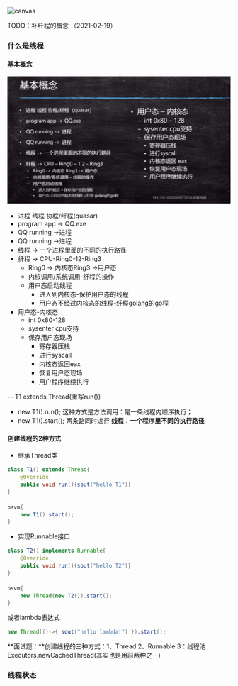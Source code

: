 ![canvas](C:/Users/yanggeng/Desktop/canvas.png)

TODO：补纤程的概念 （2021-02-19）

### 什么是线程

#### 基本概念

 <img src="images/image-20210219143823470.png" alt="image-20210219143823470" style="zoom: 80%;" />

* 进程 线程 协程/纤程(quasar)
* program app -> QQ.exe
* QQ running ->进程
* QQ running ->进程
* 线程 -> 一个进程里面的不同的执行路径
* 纤程 -> CPU-Ring0-12-Ring3
  - Ring0 -> 内核态Ring3 ->用户态
  - 内核调用/系统调用-纤程的操作
  - 用户态启动线程
    * 进入到内核态-保护用户态的线程
    * 用户态不经过内核态的线程-纤程golang的go程
* 用户态-内核态
  - int 0x80-128
  - sysenter cpu支持
  - 保存用户态现场
    * 寄存器压栈
    * 进行syscall
    * 内核态返回eax
    * 恢复用户态现场
    * 用户程序继续执行

--
T1 extends Thread{重写run()}

* new T1().run(); 这种方式是方法调用：是一条线程内顺序执行；
* new T1().start(); 两条路同时进行
**线程：一个程序里不同的执行路径**

#### 创建线程的2种方式

* 继承Thread类

```java
class T1() extends Thread{
    @Override
    public void run(){sout("hello T1")}
}

psvm{
    new T1().start();
}
```



* 实现Runnable接口

```java
class T2() implements Runnable{
    @Override
    public void run(){sout("hello T2")}
}

psvm{
    new Thread(new T2()).start();
}

```

或者lambda表达式

```java
new Thread(()->{ sout("hello lambda!") }).start();
```

**面试题：**创建线程的三种方式：1、Thread 2、Runnable 3：线程池 Executors.newCachedThread(其实也是用前两种之一)

### 线程状态

